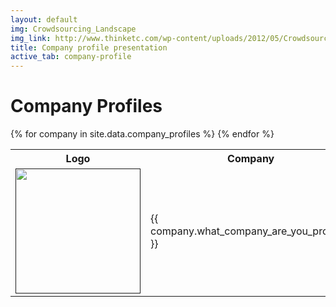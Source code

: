 ```yaml
---
layout: default
img: Crowdsourcing_Landscape
img_link: http://www.thinketc.com/wp-content/uploads/2012/05/Crowdsourcing_Landscape.jpg
title: Company profile presentation
active_tab: company-profile
---
```


Company Profiles
=============================================================
<table class="table table-striped"> 
  <tbody>
    <tr>
      <th>Logo</th>
      <th>Company</th>
    </tr>
    {% for company in site.data.company_profiles %}
   <tr>
      <td>
	<a href=""><img src="{{ company.give_a_url_for_the_companys_logo }}" width="200" /></a>
      </td>
      <td>
	{{ company.what_company_are_you_profiling }} 
      </td>
    </tr>
    {% endfor %}
  </tbody>
</table>
 
